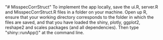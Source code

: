 "# MisspecCorrStruct" 
To implement the app locally, save the ui.R, server.R and MisspecCorrStruct.R files in a folder on your machine. Open up R, ensure that your working directory corresponds to the folder in which the files are saved, and that you have loaded the shiny, plotly, ggplot2, reshape2 and scales packages (and all dependencies). Then type "shiny::runApp()" at the command line.
